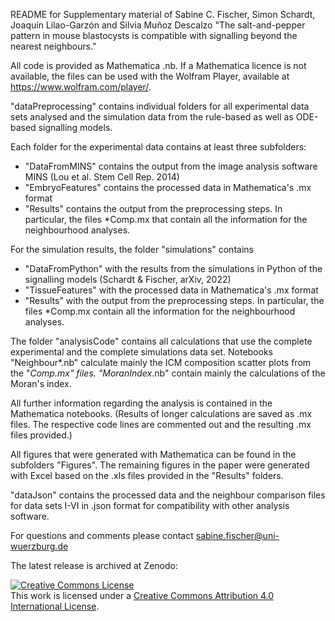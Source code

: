 README for Supplementary material of Sabine C. Fischer, Simon Schardt, Joaquín Lilao-Garzón and Silvia Muñoz Descalzo  "The salt-and-pepper pattern in mouse blastocysts is compatible with signalling beyond the nearest neighbours."

All code is provided as Mathematica .nb. If a Mathematica licence is not available, the files can be used with the Wolfram Player, available at https://www.wolfram.com/player/.

"dataPreprocessing" contains individual folders for all experimental data sets analysed and the simulation data from the rule-based as well as ODE-based signalling models.

Each folder for the experimental data contains at least three subfolders:
- "DataFromMINS" contains the output from the image analysis software MINS (Lou et al. Stem Cell Rep. 2014)
- "EmbryoFeatures" contains the processed data in Mathematica's .mx format
- "Results" contains the output from the preprocessing steps. In particular, the files *Comp.mx that contain all the information for the neighbourhood analyses.

For the simulation results, the folder "simulations" contains 
- "DataFromPython" with the results from the simulations in Python of the signalling models (Schardt & Fischer, arXiv, 2022)
- "TissueFeatures" with the processed data in Mathematica's .mx format
- "Results" with the output from the preprocessing steps. In particular, the files *Comp.mx contain all the information for the neighbourhood analyses.

The folder "analysisCode" contains all calculations that use the complete experimental and the complete simulations data set. Notebooks "Neighbour*.nb" calculate mainly the ICM composition scatter plots from the "*Comp.mx" files. "MoranIndex*.nb" contain mainly the calculations of the Moran's index.

All further information regarding the analysis is contained in the Mathematica notebooks. (Results of longer calculations are saved as .mx files. The respective code lines are commented out and the resulting .mx files provided.)

All figures that were generated with Mathematica can be found in the subfolders "Figures". The remaining figures in the paper were generated with Excel based on the .xls files provided in the "Results" folders.

"dataJson" contains the processed data and the neighbour comparison files for data sets I-VI in .json format for compatibility with other analysis software. 


For questions and comments please contact sabine.fischer@uni-wuerzburg.de

The latest release is archived at Zenodo: 


<a rel="license" href="http://creativecommons.org/licenses/by/4.0/"><img alt="Creative Commons License" style="border-width:0" src="https://i.creativecommons.org/l/by/4.0/88x31.png" /></a><br />This work is licensed under a <a rel="license" href="http://creativecommons.org/licenses/by/4.0/">Creative Commons Attribution 4.0 International License</a>.
